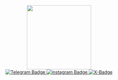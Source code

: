 
<div id="header" align="center">
  <img src="https://i.giphy.com/media/v1.Y2lkPTc5MGI3NjExMmJrZDVoaWh1b2FuZG43bDlieHk0ZmJ2OGJ1bm5xMzBydGp1Z2t4OSZlcD12MV9pbnRlcm5hbF9naWZfYnlfaWQmY3Q9Zw/UqAlDtPrxUIT1yYmFp/giphy-downsized-large.gif" width="200"/>
</div>
<div id="badges" align="center">
  <a href="https://t.me/KillerKyle">
    <img src="https://img.shields.io/badge/Telegram-blue?style=for-the-badge&logo=telegram&logoColor=white" alt="Telegram Badge"/>
  </a>
  <a href="https://www.instagram.com/richarddcven?igsh=MnN2dXpibzd6NnUw">
    <img src="https://img.shields.io/badge/Instagram-orange?style=for-the-badge&logo=instagram&logoColor=white" alt="instagram Badge"/>
  </a>
  <a href="https://x.com/rdiazc_1?t=tTtX_aiA258-RpBeLYTKnA&s=09">
    <img src="https://img.shields.io/badge/X-black?style=for-the-badge&logo=x&logoColor=white" alt="X-Badge"/>
  </a>
</div>
